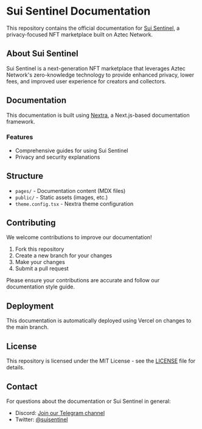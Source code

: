 # Sui Sentinel Documentation

This repository contains the official documentation for [Sui Sentinel](https://suisentinel.xyz/), a privacy-focused NFT marketplace built on Aztec Network.

## About Sui Sentinel

Sui Sentinel is a next-generation NFT marketplace that leverages Aztec Network's zero-knowledge technology to provide enhanced privacy, lower fees, and improved user experience for creators and collectors.

## Documentation

This documentation is built using [Nextra](https://nextra.site/), a Next.js-based documentation framework.

### Features

- Comprehensive guides for using Sui Sentinel
- Privacy and security explanations

## Structure

- `pages/` - Documentation content (MDX files)
- `public/` - Static assets (images, etc.)
- `theme.config.tsx` - Nextra theme configuration

## Contributing

We welcome contributions to improve our documentation!

1. Fork this repository
2. Create a new branch for your changes
3. Make your changes
4. Submit a pull request

Please ensure your contributions are accurate and follow our documentation style guide.

## Deployment

This documentation is automatically deployed using Vercel on changes to the main branch.

## License

This repository is licensed under the MIT License - see the [LICENSE](LICENSE) file for details.

## Contact

For questions about the documentation or Sui Sentinel in general:

- Discord: [Join our Telegram channel](https://t.me/suisentinel)
- Twitter: [@suisentinel](https://x.com/suisentinal)
